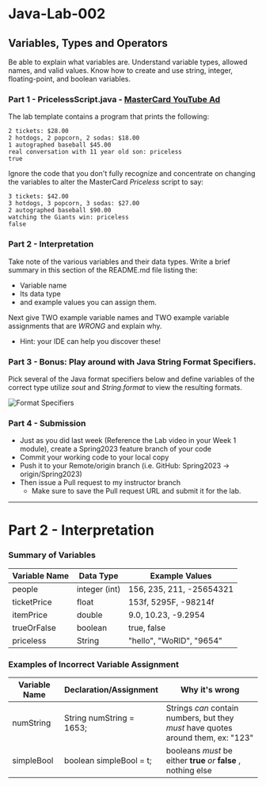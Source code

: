 # Java-Lab-002

## Variables, Types and Operators

Be able to explain what variables are. Understand variable types, allowed names, and valid values.
Know how to create and use string, integer, floating-point, and boolean variables.

### Part 1 - PricelessScript.java - [MasterCard YouTube Ad](https://www.youtube.com/watch?v=Q_6stXKGuHo)

The lab template contains a program that prints the following:
```
2 tickets: $28.00
2 hotdogs, 2 popcorn, 2 sodas: $18.00
1 autographed baseball $45.00
real conversation with 11 year old son: priceless
true
```

Ignore the code that you don't fully recognize and concentrate on changing the variables to alter the MasterCard *Priceless* script to say:
```
3 tickets: $42.00
3 hotdogs, 3 popcorn, 3 sodas: $27.00
2 autographed baseball $90.00
watching the Giants win: priceless
false
```

### Part 2 - Interpretation
Take note of the various variables and their data types. Write a brief summary in this section of the README.md file listing the:
* Variable name
* Its data type
* and example values you can assign them.

Next give TWO example variable names and TWO example variable assignments that are *WRONG* and explain why.
* Hint: your IDE can help you discover these!

### Part 3 - Bonus: Play around with Java String Format Specifiers.

Pick several of the Java format specifiers below and define variables of the correct type utilize *sout* and *String.format* to view the resulting formats.

![Format Specifiers](JavaStringFormatSpecifiers.png)

### Part 4 - Submission
* Just as you did last week (Reference the Lab video in your Week 1 module), create a Spring2023 feature branch of your code
* Commit your working code to your local copy
* Push it to your Remote/origin branch (i.e. GitHub: Spring2023 -> origin/Spring2023)
* Then issue a Pull request to my instructor branch
    * Make sure to save the Pull request URL and submit it for the lab.

---

# Part 2 - Interpretation

### Summary of Variables
| Variable Name | Data Type     | Example Values           |
|---------------|---------------|--------------------------|
| people        | integer (int) | 156, 235, 211, -25654321 |
| ticketPrice   | float         | 153f, 5295F, -98214f     |
| itemPrice     | double        | 9.0, 10.23,  -9.2954     |
| trueOrFalse   | boolean       | true, false              |
| priceless     | String        | "hello", "WoRlD", "9654" |

### Examples of Incorrect Variable Assignment
| Variable Name | Declaration/Assignment   | Why it's wrong                                                                    |
|---------------|--------------------------|-----------------------------------------------------------------------------------|
| numString     | String numString = 1653; | Strings *can* contain numbers, but they *must* have quotes around them, ex: "123" |
| simpleBool    | boolean simpleBool = t;  | booleans *must* be either __true__ *or* __false__ , nothing else                  |      

